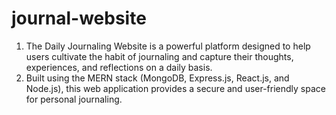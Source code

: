 # journal-website

1. The Daily Journaling Website is a powerful platform designed to help users cultivate the habit of journaling and capture their thoughts, experiences, and reflections on a daily basis.
2. Built using the MERN stack (MongoDB, Express.js, React.js, and Node.js), this web application provides a secure and user-friendly space for personal journaling.
